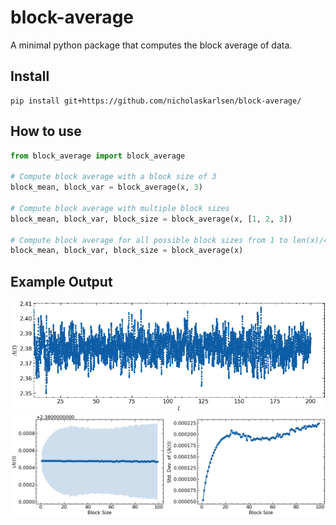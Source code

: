 # block-average
A minimal python package that computes the block average of data.

## Install

```
pip install git+https://github.com/nicholaskarlsen/block-average/
```

## How to use

```python
from block_average import block_average

# Compute block average with a block size of 3
block_mean, block_var = block_average(x, 3)

# Compute block average with multiple block sizes
block_mean, block_var, block_size = block_average(x, [1, 2, 3])

# Compute block average for all possible block sizes from 1 to len(x)/4
block_mean, block_var, block_size = block_average(x)
```

## Example Output

<img src="https://github.com/nicholaskarlsen/block-average/blob/main/example/signal.png?raw=true" width="800">
<img src="https://github.com/nicholaskarlsen/block-average/blob/main/example/std.png?raw=true" width="800">
